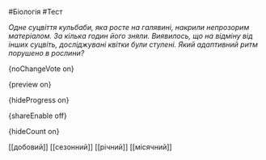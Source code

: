 #Біологія #Тест

*Одне суцвіття кульбаби, яка росте на галявині, накрили непрозорим матеріалом. За кілька годин його зняли. Виявилось, що на відміну від інших суцвіть, досліджувані квітки були стулені. Який адаптивний ритм порушено в рослини?*

{noChangeVote on}

{preview on}

{hideProgress on}

{shareEnable off}

{hideCount on}

[[добовий]]
[[сезонний]]
[[річний]]
[[місячний]]
